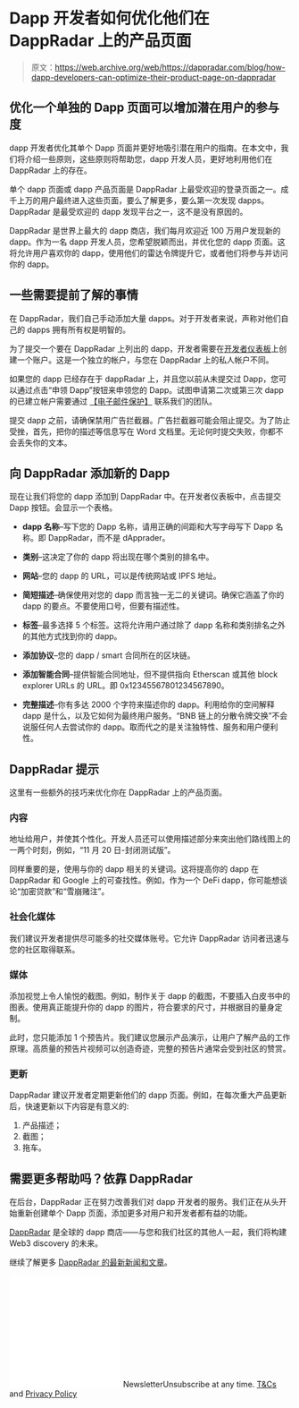 # Dapp 开发者如何优化他们在 DappRadar 上的产品页面

> 原文：<https://web.archive.org/web/https://dappradar.com/blog/how-dapp-developers-can-optimize-their-product-page-on-dappradar>

## 优化一个单独的 Dapp 页面可以增加潜在用户的参与度

dapp 开发者优化其单个 Dapp 页面并更好地吸引潜在用户的指南。在本文中，我们将介绍一些原则，这些原则将帮助您，dapp 开发人员，更好地利用他们在 DappRadar 上的存在。

单个 dapp 页面或 dapp 产品页面是 DappRadar 上最受欢迎的登录页面之一。成千上万的用户最终进入这些页面，要么了解更多，要么第一次发现 dapps。DappRadar 是最受欢迎的 dapp 发现平台之一，这不是没有原因的。

DappRadar 是世界上最大的 dapp 商店，我们每月欢迎近 100 万用户发现新的 dapp。作为一名 dapp 开发人员，您希望脱颖而出，并优化您的 dapp 页面。这将允许用户喜欢你的 dapp，使用他们的雷达令牌提升它，或者他们将参与并访问你的 dapp。

## 一些需要提前了解的事情

在 DappRadar，我们自己手动添加大量 dapps。对于开发者来说，声称对他们自己的 dapps 拥有所有权是明智的。

为了提交一个要在 DappRadar 上列出的 dapp，开发者需要在[开发者仪表板](https://web.archive.org/web/20220906092133/https://dappradar.com/dashboard/)上创建一个账户。这是一个独立的帐户，与您在 DappRadar 上的私人帐户不同。

如果您的 dapp 已经存在于 dappRadar 上，并且您以前从未提交过 Dapp，您可以通过点击“申领 Dapp”按钮来申领您的 Dapp。试图申请第二次或第三次 dapp 的已建立帐户需要通过 [【电子邮件保护】](/web/20220906092133/https://dappradar.com/cdn-cgi/l/email-protection#492d2c3f2c2526392c3b3a092d2839393b282d283b672a2624) 联系我们的团队。

提交 dapp 之前，请确保禁用广告拦截器。广告拦截器可能会阻止提交。为了防止受挫，首先，把你的描述等信息写在 Word 文档里。无论何时提交失败，你都不会丢失你的文本。

## 向 DappRadar 添加新的 Dapp

现在让我们将您的 dapp 添加到 DappRadar 中。在开发者仪表板中，点击提交 Dapp 按钮。会显示一个表格。

*   **dapp 名称**–写下您的 Dapp 名称，请用正确的间距和大写字母写下 Dapp 名称。即 DappRadar，而不是 dApprader。

*   **类别**–这决定了你的 dapp 将出现在哪个类别的排名中。

*   **网站**–您的 dapp 的 URL，可以是传统网站或 IPFS 地址。

*   **简短描述**–确保使用对您的 dapp 而言独一无二的关键词。确保它涵盖了你的 dapp 的要点。不要使用口号，但要有描述性。

*   **标签**–最多选择 5 个标签。这将允许用户通过除了 dapp 名称和类别排名之外的其他方式找到你的 dapp。

*   **添加协议**–您的 dapp / smart 合同所在的区块链。

*   **添加智能合同**–提供智能合同地址，但不提供指向 Etherscan 或其他 block explorer URLs 的 URL。即 0x12345567801234567890。

*   **完整描述**–你有多达 2000 个字符来描述你的 dapp。利用给你的空间解释 dapp 是什么，以及它如何为最终用户服务。“BNB 链上的分散令牌交换”不会说服任何人去尝试你的 dapp。取而代之的是关注独特性、服务和用户便利性。

## DappRadar 提示

这里有一些额外的技巧来优化你在 DappRadar 上的产品页面。

### 内容

地址给用户，并使其个性化。开发人员还可以使用描述部分来突出他们路线图上的一两个时刻，例如，“11 月 20 日-封闭测试版”。

同样重要的是，使用与你的 dapp 相关的关键词。这将提高你的 dapp 在 DappRadar 和 Google 上的可查找性。例如，作为一个 DeFi dapp，你可能想谈论“加密贷款”和“雪崩赌注”。

### 社会化媒体

我们建议开发者提供尽可能多的社交媒体账号。它允许 DappRadar 访问者迅速与您的社区取得联系。

### 媒体

添加视觉上令人愉悦的截图。例如，制作关于 dapp 的截图，不要插入白皮书中的图表。使用真正能提升你的 dapp 的图片，符合要求的尺寸，并根据目的量身定制。

此时，您只能添加 1 个预告片。我们建议您展示产品演示，让用户了解产品的工作原理。高质量的预告片视频可以创造奇迹，完整的预告片通常会受到社区的赞赏。

### **更新**

DappRadar 建议开发者定期更新他们的 dapp 页面。例如，在每次重大产品更新后，快速更新以下内容是有意义的:

1.  产品描述；
2.  截图；
3.  拖车。

## 需要更多帮助吗？依靠 DappRadar

在后台，DappRadar 正在努力改善我们对 dapp 开发者的服务。我们正在从头开始重新创建单个 Dapp 页面，添加更多对用户和开发者都有益的功能。

[DappRadar](https://web.archive.org/web/20220906092133/https://dappradar.com/) 是全球的 dapp 商店——与您和我们社区的其他人一起，我们将构建 Web3 discovery 的未来。

继续了解更多 [DappRadar 的最新新闻和文章](https://web.archive.org/web/20220906092133/https://dappradar.com/blog/category/dappradar)。

![](img/6d5a4a2d609c56e1a5771717e54ba759.png) NewsletterUnsubscribe at any time. [T&Cs](https://web.archive.org/web/20220906092133/https://dappradar.com/terms) and [Privacy Policy](https://web.archive.org/web/20220906092133/https://dappradar.com/privacy-policy)